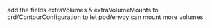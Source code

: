 add the fields extraVolumes & extraVolumeMounts to crd/ContourConfiguration to let pod/envoy can mount more volumes